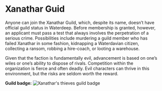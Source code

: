 # Xanathar Guid
Anyone can join the Xanathar Guild, which, despite its name, doesn’t have official guild status in Waterdeep. Before membership is granted, however, an applicant must pass a test that always involves the perpetration of a serious crime. Possibilities include murdering a guild member who has failed Xanathar in some fashion, kidnapping a Waterdavian citizen, collecting a ransom, robbing a hire-coach, or looting a warehouse.

Given that the faction is fundamentally evil, advancement is based on one’s wiles or one’s ability to dispose of rivals. Competition within the organization is fierce and often deadly. Evil characters can thrive in this environment, but the risks are seldom worth the reward.

**Guild badge:**
![Xanathar's thieves guild badge](https://static.wikia.nocookie.net/forgottenrealms/images/4/42/Xanathar%27sThieves%27GuildSymbol.jpg/revision/latest?cb=20140610025505)